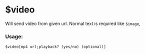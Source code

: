 # $video

Will send video from given url. Normal text is required like `$image`,

### Usage:

```plain
$video[mp4 url;playback? (yes/no) (optional)]
```
